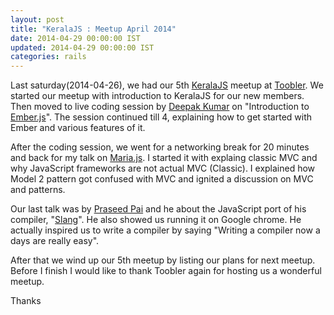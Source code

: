 ```yaml
---
layout: post
title: "KeralaJS : Meetup April 2014"
date: 2014-04-29 00:00:00 IST
updated: 2014-04-29 00:00:00 IST
categories: rails
---
```


Last saturday(2014-04-26), we had our 5th [KeralaJS](http://keralajs.org/2014/04/23/keralajs-meetup-april-2014) meetup at [Toobler](http://toobler.com/). We started our meetup with introduction to KeralaJS for our new members. Then moved to live coding session by [Deepak Kumar](https://twitter.com/42races) on "Introduction to [Ember.js](http://emberjs.com/)". The session continued till 4, explaining how to get started with Ember and various features of it.

After the coding session, we went for a networking break for 20 minutes and back for my talk on [Maria.js](https://github.com/petermichaux/maria). I started it with explaing classic MVC and why JavaScript frameworks are not actual MVC (Classic). I explained how Model 2 pattern got confused with MVC and ignited a discussion on MVC and patterns.

<script async class="speakerdeck-embed" data-id="36740280b1220131486f72af66ead636" data-ratio="1.29456384323641" src="//speakerdeck.com/assets/embed.js"></script>

Our last talk was by [Praseed Pai](http://praseedp.blogspot.in/) and he about the JavaScript port of his compiler, "[Slang](http://slangfordotnet.codeplex.com/)". He also showed us running it on Google chrome. He actually inspired us to write a compiler by saying "Writing a compiler now a days are really easy". 

After that we wind up our 5th meetup by listing our plans for next meetup. Before I finish I would like to thank Toobler again for hosting us a wonderful meetup.

Thanks